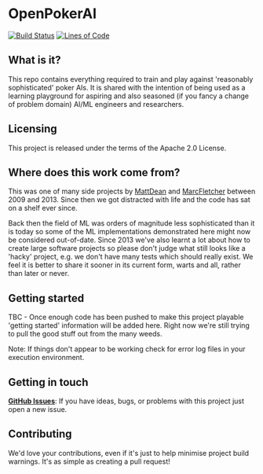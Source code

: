 # OpenPokerAI 

[![Build Status](https://dev.azure.com/OpenPokerAI/OpenPokerAI/_apis/build/status/MarcFletcher.OpenPokerAI?branchName=main)](https://dev.azure.com/OpenPokerAI/OpenPokerAI/_build/latest?definitionId=1&branchName=main) [![Lines of Code](https://sonarcloud.io/api/project_badges/measure?project=OpenPokerAI_OpenPokerAI&metric=ncloc)](https://sonarcloud.io/dashboard?id=OpenPokerAI_OpenPokerAI)

## What is it?

This repo contains everything required to train and play against 'reasonably sophisticated' poker AIs. It is shared with the intention of being used as a learning playground for aspiring and also seasoned (if you fancy a change of problem domain) AI/ML engineers and researchers.

## Licensing

This project is released under the terms of the Apache 2.0 License.

## Where does this work come from?

This was one of many side projects by [MattDean](https://github.com/MattDean) and [MarcFletcher](https://www.linkedin.com/in/marcpfletcher/) between 2009 and 2013. Since then we got distracted with life and the code has sat on a shelf ever since.

Back then the field of ML was orders of magnitude less sophisticated than it is today so some of the ML implementations demonstrated here might now be considered out-of-date. Since 2013 we've also learnt a lot about how to create large software projects so please don't judge what still looks like a 'hacky' project, e.g. we don't have many tests which should really exist. We feel it is better to share it sooner in its current form, warts and all, rather than later or never.

## Getting started

TBC - Once enough code has been pushed to make this project playable 'getting started' information will be added here. Right now we're still trying to pull the good stuff out from the many weeds.

Note: If things don't appear to be working check for error log files in your execution environment.

## Getting in touch

**[GitHub Issues](https://github.com/MarcFletcher/OpenPokerAI/issues/new)**: If you have ideas, bugs, 
or problems with this project just open a new issue.

## Contributing

We'd love your contributions, even if it's just to help minimise project build warnings. It's as simple as creating a pull request! 
